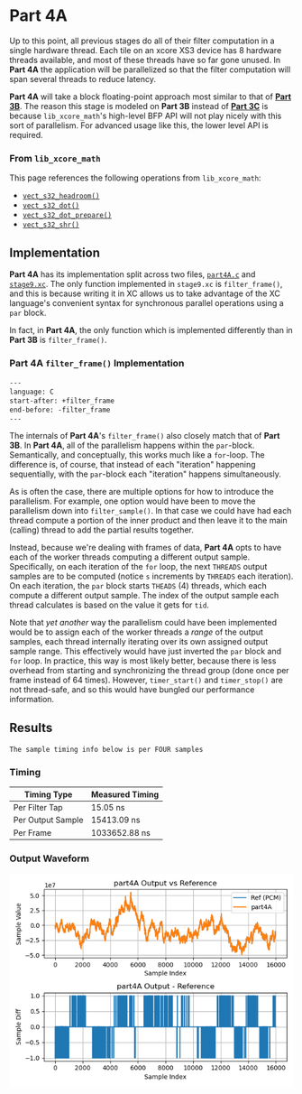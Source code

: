
# Part 4A

Up to this point, all previous stages do all of their filter computation in a
single hardware thread. Each tile on an xcore XS3 device has 8 hardware threads
available, and most of these threads have so far gone unused. In **Part 4A** the
application will be parallelized so that the filter computation will span
several threads to reduce latency.

**Part 4A** will take a block floating-point approach most similar to that of
[**Part 3B**](part3B.md). The reason this stage is modeled on **Part 3B**
instead of [**Part 3C**](part3C.md) is because `lib_xcore_math`'s high-level BFP
API will not play nicely with this sort of parallelism. For advanced usage like
this, the lower level API is required.

### From `lib_xcore_math`

This page references the following operations from `lib_xcore_math`:

* [`vect_s32_headroom()`](https://github.com/xmos/lib_xcore_math/blob/v2.1.1/lib_xcore_math/api/xmath/vect/vect_s32.h#L554-L591)
* [`vect_s32_dot()`](https://github.com/xmos/lib_xcore_math/blob/v2.1.1/lib_xcore_math/api/xmath/vect/vect_s32.h#L399-L480)
* [`vect_s32_dot_prepare()`](https://github.com/xmos/lib_xcore_math/blob/v2.1.1/lib_xcore_math/api/xmath/vect/vect_s32_prepare.h#L182-L252)
* [`vect_s32_shr()`](https://github.com/xmos/lib_xcore_math/blob/v2.1.1/lib_xcore_math/api/xmath/vect/vect_s32.h#L1200-L1239)

## Implementation

**Part 4A** has its implementation split across two files, [`part4A.c`](TODO) and [`stage9.xc`](TODO). The only function implemented in `stage9.xc` is `filter_frame()`, and this is because writing it in XC allows us to take advantage of the XC language's convenient syntax for synchronous parallel operations using a `par` block.

In fact, in **Part 4A**, the only function which is implemented differently than in **Part 3B** is `filter_frame()`.

### **Part 4A** `filter_frame()` Implementation

```{literalinclude} ../src/part4A/part4A.c
---
language: C
start-after: +filter_frame
end-before: -filter_frame
---
```

The internals of **Part 4A**'s `filter_frame()` also closely match that of
**Part 3B**. In **Part 4A**, all of the parallelism happens within the
`par`-block. Semantically, and conceptually, this works much like a `for`-loop.
The difference is, of course, that instead of each "iteration" happening
sequentially, with the `par`-block each "iteration" happens simultaneously.

As is often the case, there are multiple options for how to introduce the
parallelism. For example, one option would have been to move the parallelism
down into `filter_sample()`. In that case we could have had each thread compute
a portion of the inner product and then leave it to the main (calling) thread to
add the partial results together.

Instead, because we're dealing with frames of data, **Part 4A** opts to have
each of the worker threads computing a different output sample. Specifically, on
each iteration of the `for` loop, the next `THREADS` output samples are to be
computed (notice `s` increments by `THREADS` each iteration). On each iteration,
the `par` block starts `THEADS` (4) threads, which each compute a different
output sample. The index of the output sample each thread calculates is based on
the value it gets for `tid`.

Note that _yet another_ way the parallelism could have been implemented would be
to assign each of the worker threads a _range_ of the output samples, each
thread internally iterating over its own assigned output sample range. This
effectively would have just inverted the `par` block and `for` loop. In
practice, this way is most likely better, because there is less overhead from
starting and synchronizing the thread group (done once per frame instead of 64
times). However, `timer_start()` and `timer_stop()` are not thread-safe, and so
this would have bungled our performance information.

## Results

```{note} 
The sample timing info below is per FOUR samples
```

### Timing

| Timing Type       | Measured Timing
|-------------------|-----------------------
| Per Filter Tap    | 15.05 ns
| Per Output Sample | 15413.09 ns
| Per Frame         | 1033652.88 ns

### Output Waveform

![**Part 4A** Output](img/part4A.png)